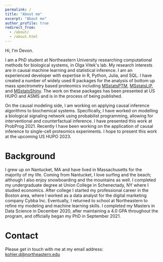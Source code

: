 ```yaml
---
permalink: /
title: "About me"
excerpt: "About me"
author_profile: true
redirect_from: 
  - /about/
  - /about.html
---
```


Hi, I'm Devon.

I am a PhD student at Northeastern University researching computational methods for biological systems, in Olga Vitek's lab. My research interests are in causal machine learning and statistical inference. I am an experienced developer with expertise in R, Python, Julia, and SQL. I have created a number of widely used R packages for the analysis of bottom up mass spectrometry based proteomics including [MSstatsPTM](https://www.bioconductor.org/packages/release/bioc/html/MSstatsPTM.html), [MSstatsLiP](https://www.bioconductor.org/packages/release/bioc/html/MSstatsLiP.html), and [MSstatsShiny](https://www.bioconductor.org/packages/release/bioc/html/MSstatsShiny.html). The work on these packages has been presented at US HUPO and ASMS and is in the process of being published.

On the causal modeling side, I am working on applying causal inference algorithms to biochemical systems. Specifically, I have worked on modelling a biological signaling network using probabilist programming, allowing for interventional and counterfactual inference. I have presented this work at ProbProg 2021. Recently I have been working on the application of causal inference to single-cell proteomics experiments. I hope to present this work at the upcoming US HUPO 2023.

Background
=============

I grew up on Nantucket, MA and have lived in Massachusetts for the majority of my life. Coming from Nantucket, I love surfing and the beach; although I also enjoy snowboarding and the mountains as well. I completed my undergraduate degree at Union College in Schenectady, NY where I studied economics. After college I started my professional career in the Boston area, where I worked as a data analyst for the digital marketing company Cybba Inc. Eventually, I returned to school at Northeastern to refine my modeling and machine learning skills. I completed my Masters in Data Science in December 2020, after maintaining a 4.0 GPA throughout the program, and officially began my PhD in September 2021.

Contact
=======

Please get in touch with me at my email address: kohler.d@northeastern.edu